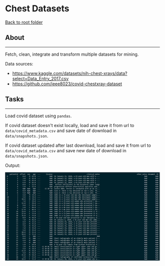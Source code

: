 # Chest Datasets

[Back to root folder](/../../)
## About
---
Fetch, clean, integrate and transform multiple datasets for mining.

Data sources:
- https://www.kaggle.com/datasets/nih-chest-xrays/data?select=Data_Entry_2017.csv
- https://github.com/ieee8023/covid-chestxray-dataset

## Tasks
---
Load covid dataset using `pandas`.

If covid dataset doesn't exist locally, load and save it from url to `data/covid_metadata.csv` and save date of download in `data/snapshots.json`.

If covid dataset updated after last download, load and save it from url to `data/covid_metadata.csv` and save new date of download in `data/snapshots.json`.

Output:

![](datasample.drawio.svg)